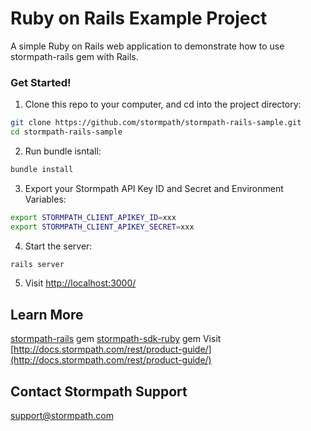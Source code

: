 # Ruby on Rails Example Project
A simple Ruby on Rails web application to demonstrate how to use stormpath-rails gem with Rails.

### Get Started!

1. Clone this repo to your computer, and cd into the project directory:

  ```bash
  git clone https://github.com/stormpath/stormpath-rails-sample.git
  cd stormpath-rails-sample 
  ```

2. Run bundle isntall: 

  ```bash
  bundle install
  ```

3. Export your Stormpath API Key ID and Secret and Environment Variables:

  ```bash
  export STORMPATH_CLIENT_APIKEY_ID=xxx
  export STORMPATH_CLIENT_APIKEY_SECRET=xxx
  ```

4. Start the server:

  ```bash
  rails server
  ```

5. Visit [http://localhost:3000/](http://localhost:3000/) 

## Learn More
[stormpath-rails](https://github.com/stormpath/stormpath-rails) gem
[stormpath-sdk-ruby](https://github.com/stormpath/stormpath-sdk-ruby) gem
Visit [http://docs.stormpath.com/rest/product-guide/](http://docs.stormpath.com/rest/product-guide/)

## Contact Stormpath Support
[support@stormpath.com](mailto:support@stormpath.com)
